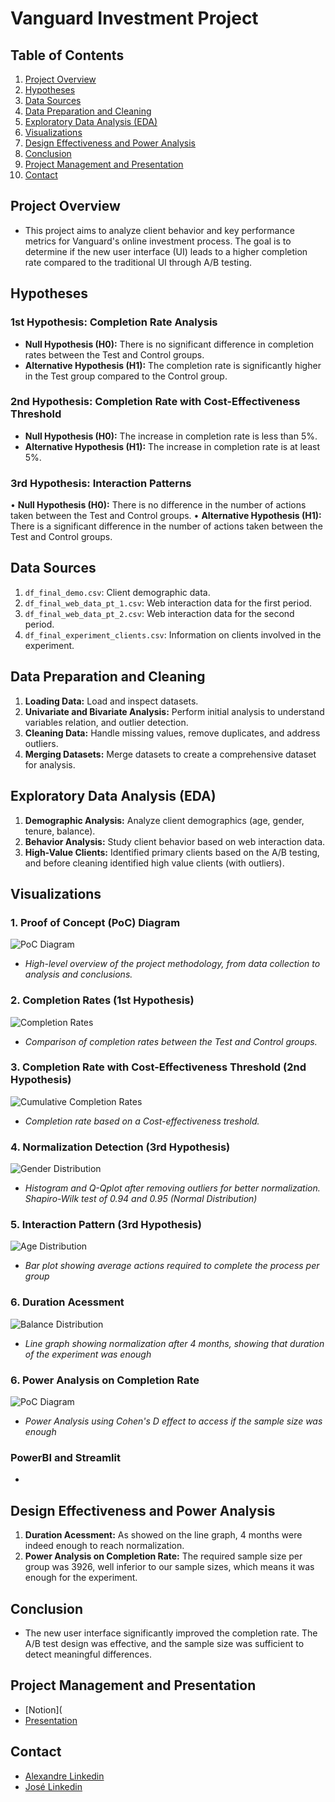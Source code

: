 # Vanguard Investment Project

## Table of Contents
1. [Project Overview](#project-overview)
2. [Hypotheses](#hypotheses)
3. [Data Sources](#data-sources)
4. [Data Preparation and Cleaning](#data-preparation-and-cleaning)
5. [Exploratory Data Analysis (EDA)](#exploratory-data-analysis-eda)
6. [Visualizations](#visualizations)
7. [Design Effectiveness and Power Analysis](#design-effectiveness-and-power-analysis)
8. [Conclusion](#conclusion)
9. [Project Management and Presentation](#Project-Management-and-Presentation)
10. [Contact](#contact)

## Project Overview

- This project aims to analyze client behavior and key performance metrics for Vanguard's online investment process. The goal is to determine if the new user interface (UI) leads to a higher completion rate compared to the traditional UI through A/B testing.

## Hypotheses

### 1st Hypothesis: Completion Rate Analysis

- **Null Hypothesis (H0):** There is no significant difference in completion rates between the Test and Control groups.
- **Alternative Hypothesis (H1):** The completion rate is significantly higher in the Test group compared to the Control group.

### 2nd Hypothesis: Completion Rate with Cost-Effectiveness Threshold

- **Null Hypothesis (H0):** The increase in completion rate is less than 5%.
- **Alternative Hypothesis (H1):** The increase in completion rate is at least 5%.

### 3rd Hypothesis: Interaction Patterns

•	**Null Hypothesis (H0):** There is no difference in the number of actions taken between the Test and Control groups.
•	**Alternative Hypothesis (H1):** There is a significant difference in the number of actions taken between the Test and Control groups.

## Data Sources
1. `df_final_demo.csv`: Client demographic data.
2. `df_final_web_data_pt_1.csv`: Web interaction data for the first period.
3. `df_final_web_data_pt_2.csv`: Web interaction data for the second period.
4. `df_final_experiment_clients.csv`: Information on clients involved in the experiment.

## Data Preparation and Cleaning
1. **Loading Data:** Load and inspect datasets.
2. **Univariate and Bivariate Analysis:** Perform initial analysis to understand variables relation, and outlier detection.
3. **Cleaning Data:** Handle missing values, remove duplicates, and address outliers.
4. **Merging Datasets:** Merge datasets to create a comprehensive dataset for analysis.

## Exploratory Data Analysis (EDA)
1. **Demographic Analysis:** Analyze client demographics (age, gender, tenure, balance).
2. **Behavior Analysis:** Study client behavior based on web interaction data.
3. **High-Value Clients:** Identified primary clients based on the A/B testing, and before cleaning identified high value clients (with outliers).

## Visualizations

### 1. Proof of Concept (PoC) Diagram
![PoC Diagram](Visualizations/ProjectPoC.png)
- *High-level overview of the project methodology, from data collection to analysis and conclusions.*

### 2. Completion Rates (1st Hypothesis)
![Completion Rates](Visualizations/Hypothesis%20testing/1st%20hypothesis/piechart-completion-rate.png)
- *Comparison of completion rates between the Test and Control groups.*

### 3. Completion Rate with Cost-Effectiveness Threshold (2nd Hypothesis)
![Cumulative Completion Rates](Visualizations/Hypothesis%20testing/2nd%20hypothesis/completion-rate-with-treshold.png)
- *Completion rate based on a Cost-effectiveness treshold.*

### 4. Normalization Detection (3rd Hypothesis)
![Gender Distribution](Visualizations/Hypothesis%20testing/3rd%20hypothesis/histogram-QQplot-after-outlier-removal.png)
- *Histogram and Q-Qplot after removing outliers for better normalization. Shapiro-Wilk test of 0.94 and 0.95 (Normal Distribution)*

### 5. Interaction Pattern (3rd Hypothesis)
![Age Distribution](Visualizations/Hypothesis%20testing/3rd%20hypothesis/barplot-with-outliers-avg-actions-per-group.png)
- *Bar plot showing average actions required to complete the process per group*

### 6. Duration Acessment
![Balance Distribution](Visualizations/Design%20Effectiveness/linegraph-completion-rate-timespan.png)
- *Line graph showing normalization after 4 months, showing that duration of the experiment was enough*

### 6. Power Analysis on Completion Rate
![PoC Diagram](Visualizations/Design%20Effectiveness/powercurve-completion-rate.png)
- *Power Analysis using Cohen's D effect to access if the sample size was enough*

### PowerBI and Streamlit

-

## Design Effectiveness and Power Analysis
1. **Duration Acessment:** As showed on the line graph, 4 months were indeed enough to reach normalization.
2. **Power Analysis on Completion Rate:** The required sample size per group was 3926, well inferior to our sample sizes, which means it was enough for the experiment.


## Conclusion

- The new user interface significantly improved the completion rate. The A/B test design was effective, and the sample size was sufficient to detect meaningful differences.

## Project Management and Presentation

- [Notion](
- [Presentation](https://docs.google.com/presentation/d/1LbIrWp5f5J0NiaSSlKvnwH0MVz_TNlPTeb-bqVBjFHs/edit?usp=sharing)

## Contact

- [Alexandre Linkedin](https://www.linkedin.com/in/alexandre-ribeiro-264445279/) 
- [José Linkedin](https://www.linkedin.com/in/jos%C3%A9-pedro-barbosa-brand%C3%A3o-663a172b6/)
